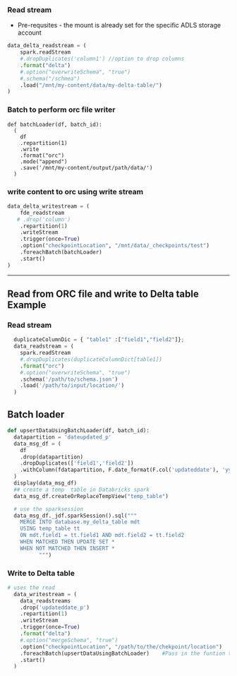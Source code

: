
### Read stream 
 - Pre-requsites - the mount is already set for the specific ADLS storage account
```py
data_delta_readstream = ( 
    spark.readStream
    #.dropDuplicates('column1') //option to drop columns
    .format("delta")
    #.option("overwriteSchema", "true")
    #.schema("/schmea")
    .load("/mnt/my-content/data/my-delta-table/")
)
```

### Batch to perform orc file writer
```
def batchLoader(df, batch_id):
  (
    df
    .repartition(1)
    .write
    .format("orc")
    .mode("append")
    .save('/mnt/my-content/output/path/data/')  
  )
```

### write content to orc using write stream
```py
data_delta_writestream = ( 
    fde_readstream
   # .drop('column')
    .repartition(1)
    .writeStream
    .trigger(once=True)
    .option("checkpointLocation", "/mnt/data/_checkpoints/test")
    .foreachBatch(batchLoader)
    .start()
)
```

-----
## Read from ORC file and write to Delta table Example
### Read stream 
```py
  duplicateColumnDic = { "table1" :["field1","field2"]};
  data_readstream = ( 
    spark.readStream
    #.dropDuplicates(duplicateColumnDict[table1])
    .format("orc")
    #.option("overwriteSchema", "true")
    .schema('/path/to/schema.json')
    .load('/path/to/input/location/')
  )
```

## Batch loader
```py
def upsertDataUsingBatchLoader(df, batch_id): 
  datapartition = 'dateupdated_p'
  data_msg_df = (
    df
    .drop(datapartition)
    .dropDuplicates(['field1','field2'])
    .withColumn(fdatapartition, F.date_format(F.col('updateddate'), 'yyyy').cast('int'))
  )
  display(data_msg_df)
  ## create a temp  table in Databricks spark
  data_msg_df.createOrReplaceTempView("temp_table")

  # use the sparksession
  data_msg_df._jdf.sparkSession().sql("""
    MERGE INTO database.my_delta_table mdt
    USING temp_table tt
    ON mdt.field1 = tt.field1 AND mdt.field2 = tt.field2
    WHEN MATCHED THEN UPDATE SET *
    WHEN NOT MATCHED THEN INSERT *                     
          """)
```

### Write to Delta table 

```py
# uses the read
  data_writestream = ( 
    data_readstreams
    .drop('updateddate_p')
    .repartition(1)
    .writeStream
    .trigger(once=True)
    .format("delta")
    #.option("mergeSchema", "true")
    .option("checkpointLocation", "/path/to/the/chekpoint/location")
    .foreachBatch(upsertDataUsingBatchLoader)    #Pass in the funtion that uses the batch loader
    .start()
  )
```
